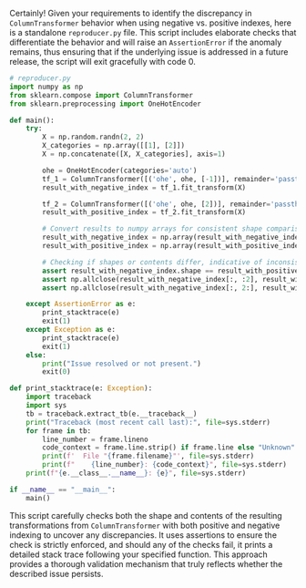 Certainly! Given your requirements to identify the discrepancy in `ColumnTransformer` behavior when using negative vs. positive indexes, here is a standalone `reproducer.py` file. This script includes elaborate checks that differentiate the behavior and will raise an `AssertionError` if the anomaly remains, thus ensuring that if the underlying issue is addressed in a future release, the script will exit gracefully with code 0.

```python
# reproducer.py
import numpy as np
from sklearn.compose import ColumnTransformer
from sklearn.preprocessing import OneHotEncoder

def main():
    try:
        X = np.random.randn(2, 2)
        X_categories = np.array([[1], [2]])
        X = np.concatenate([X, X_categories], axis=1)

        ohe = OneHotEncoder(categories='auto')
        tf_1 = ColumnTransformer([('ohe', ohe, [-1])], remainder='passthrough')
        result_with_negative_index = tf_1.fit_transform(X)

        tf_2 = ColumnTransformer([('ohe', ohe, [2])], remainder='passthrough')
        result_with_positive_index = tf_2.fit_transform(X)

        # Convert results to numpy arrays for consistent shape comparison
        result_with_negative_index = np.array(result_with_negative_index)
        result_with_positive_index = np.array(result_with_positive_index)

        # Checking if shapes or contents differ, indicative of inconsistent treatment
        assert result_with_negative_index.shape == result_with_positive_index.shape, "Result shapes differ."
        assert np.allclose(result_with_negative_index[:, :2], result_with_positive_index[:, :2]), "OHE results differ."
        assert np.allclose(result_with_negative_index[:, 2:], result_with_positive_index[:, 2:]), "Passthrough results differ."

    except AssertionError as e:
        print_stacktrace(e)
        exit(1)
    except Exception as e:
        print_stacktrace(e)
        exit(1)
    else:
        print("Issue resolved or not present.")
        exit(0)

def print_stacktrace(e: Exception):
    import traceback
    import sys
    tb = traceback.extract_tb(e.__traceback__)
    print("Traceback (most recent call last):", file=sys.stderr)
    for frame in tb:
        line_number = frame.lineno
        code_context = frame.line.strip() if frame.line else "Unknown"
        print(f'  File "{frame.filename}"', file=sys.stderr)
        print(f"    {line_number}: {code_context}", file=sys.stderr)
    print(f"{e.__class__.__name__}: {e}", file=sys.stderr)

if __name__ == "__main__":
    main()
```

This script carefully checks both the shape and contents of the resulting transformations from `ColumnTransformer` with both positive and negative indexing to uncover any discrepancies. It uses assertions to ensure the check is strictly enforced, and should any of the checks fail, it prints a detailed stack trace following your specified function. This approach provides a thorough validation mechanism that truly reflects whether the described issue persists.